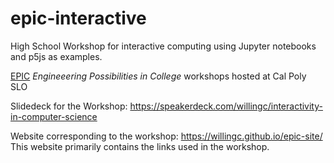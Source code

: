 # epic-interactive

High School Workshop for interactive computing using Jupyter notebooks and p5js as examples.

[EPIC](https://epic.calpoly.edu/) *Engineeering Possibilities in College* workshops hosted
at Cal Poly SLO

Slidedeck for the Workshop: https://speakerdeck.com/willingc/interactivity-in-computer-science

Website corresponding to the workshop: https://willingc.github.io/epic-site/ This website 
primarily contains the links used in the workshop.
